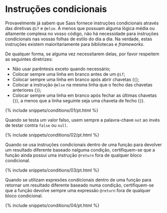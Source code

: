 
# Instruções condicionais

Provavelmente já sabem que Sass fornece instruções condicionais através das diretivas `@if` e `@else`. A menos que possuam alguma lógica média ou altamente complexa no vosso código, não há necessidade para instruções condicionais nas vossas folhas de estilo do dia a dia. Na verdade, estas instruções existem maioritariamente para bibliotecas e _frameworks_.

De qualquer forma, se alguma vez necessitarem delas, por favor respeitem as seguintes diretrizes:

* Não usar parêntesis exceto quando necessário;
* Colocar sempre uma linha em branco antes de um `@if`;
* Colocar sempre uma linha em branco após abrir chavetas (`{`);
* Colocar a instrução `@else` na mesma linha que o fecho das chavetas anteriores (`}`);
* Colocar sempre uma linha em branco após fechar as últimas chavetas (`}`), a menos que a linha seguinte seja uma chaveta de fecho (`}`).

{% include snippets/conditions/01/pt.html %}

Quando se testa um valor falso, usem sempre a palavra-chave `not` ao invés de testar contra `false` ou `null`.

{% include snippets/conditions/02/pt.html %}

Quando se usa instruções condicionais dentro de uma função para devolver um resultado diferente baseado nalguma condição, certifiquem-se que a função ainda possui uma instrução `@return` fora de qualquer bloco condicional.

{% include snippets/conditions/03/pt.html %}

Quando se utilizam expresões condicionais dentro de uma função para retornar um resultado diferente baseado numa condição, certifiquem-se que a função devolve sempre uma expressão `@return` fora de qualquer bloco condicional.

{% include snippets/conditions/04/pt.html %}
